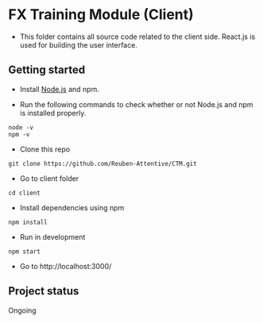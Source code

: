 # FX Training Module (Client)

- This folder contains all source code related to the client side. React.js is used for building the user interface.

## Getting started

- Install [Node.js](https://nodejs.org/en/download/) and npm. 

- Run the following commands to check whether or not Node.js and npm is installed properly.
```
node -v
npm -v
```

- Clone this repo
```
git clone https://github.com/Reuben-Attentive/CTM.git
```

- Go to client folder
```
cd client
```

- Install dependencies using npm
```
npm install
```

- Run in development
```
npm start
```

- Go to http://localhost:3000/


## Project status
Ongoing